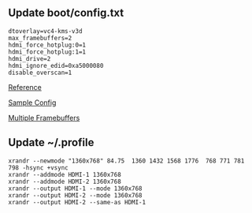 ## Update boot/config.txt

    dtoverlay=vc4-kms-v3d
    max_framebuffers=2
    hdmi_force_hotplug:0=1
    hdmi_force_hotplug:1=1
    hdmi_drive=2
    hdmi_ignore_edid=0xa5000080
    disable_overscan=1

[Reference](https://forums.raspberrypi.com/viewtopic.php?t=311989)

[Sample Config](https://gist.github.com/donrestarone/5edfee56f2da086bc173c25b3d6fb225)

[Multiple Framebuffers](https://forums.raspberrypi.com/viewtopic.php?t=256469)


## Update ~/.profile

    xrandr --newmode "1360x768" 84.75  1360 1432 1568 1776  768 771 781 798 -hsync +vsync
    xrandr --addmode HDMI-1 1360x768
    xrandr --addmode HDMI-2 1360x768
    xrandr --output HDMI-1 --mode 1360x768
    xrandr --output HDMI-2 --mode 1360x768
    xrandr --output HDMI-2 --same-as HDMI-1
